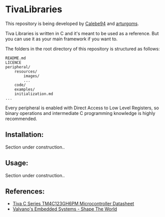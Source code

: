 # TivaLibraries

This repository is being developed by [Calebe94](https://github.com/Calebe94) and [arturgoms](https://github.com/arturgoms).

Tiva Libraries is written in C and it's meant to be used as a reference. But you can use it as your main framework if you want to.

The folders in the root directory of this repository is structured as follows:

    README.md
    LICENCE
    peripheral/
        resources/
            images/
            ...
        code/
        examples/
        initialization.md
    ...


Every peripheral is enabled with Direct Access to Low Level Registers, so binary operations and intermediate C programming knowledge is highly recommended. 

## Installation: 

Section under construction..

## Usage: 

Section under construction..

## References:

* [Tiva C Series TM4C123GH6PM Microcontroller Datasheet](http://www.ti.com/lit/ds/symlink/tm4c123gh6pm.pdf)
* [Valvano's Embedded Systems - Shape The World](http://users.ece.utexas.edu/~valvano/Volume1/E-Book/)